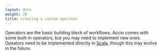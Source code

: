 ```yaml
---
layout: docs
weight: 20
title: Creating a custom operator
---
```


Operators are the basic building block of workflows.
Accio comes with some built-in operators, but you may need to implement new ones.
Opeators need to be implemented directly in [Scala](http://www.scala-lang.org), though this may evolve in the future.
